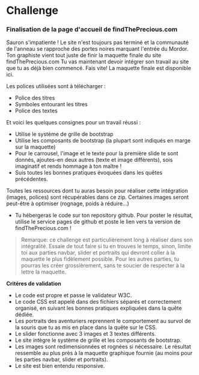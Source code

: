 # Challenge

### Finalisation de la page d'accueil de findThePrecious.com

Sauron s'impatiente ! Le site n'est toujours pas terminé et la communauté de l'anneau se rapproche des portes noires marquant l'entrée du Mordor. Ton graphiste vient tout juste de finir la maquette finale du site findThePrecious.com Tu vas maintenant devoir intégrer son travail au site que tu as déjà bien commencé. Fais vite! La maquette finale est disponible ici.

Les polices utilisées sont à télécharger :

* Police des titres
* Symboles entourant les titres
* Police des textes

Et voici les quelques consignes pour un travail réussi :

* Utilise le système de grille de bootstrap
* Utilise les composants de bootstrap (la plupart sont indiqués en marge sur la maquette)
* Pour le carrousel, l'image et le texte pour la première slide te sont donnés, ajoutes-en deux autres (texte et image différents), sois imaginatif et rends hommage à ton maître !
* Suis toutes les bonnes pratiques évoquées dans les quêtes précédentes.

Toutes les ressources dont tu auras besoin pour réaliser cette intégration (images, polices) sont récupérables dans ce zip. Certaines images seront peut-être à optimiser (rognage, poids à réduire...)

* Tu hébergeras le code sur ton repository github. Pour poster le résultat, utilise le service pages de github et poste le lien vers ta version de findThePrecious.com !

> Remarque: ce challenge est particulièrement long à réaliser dans son intégralité. Essaie de tout faire si tu en trouves le temps, sinon, limite toi aux parties navbar, slider et portraits qui devront coller à la maquette le plus fidèlement possible. Pour les autres parties, tu pourras les créer grossièrement, sans te soucier de respecter à la lettre la maquette.

**Critéres de validation**

* Le code est propre et passe le validateur W3C.
* Le code CSS est appelé dans des fichiers séparés et correctement organisé, en suivant les bonnes pratiques expliquées dans la quête dédiée.
* Les portraits des aventuriers reprennent le comportement au survol de la souris que tu as mis en place dans la quête sur le CSS.
* Le slider fonctionne avec 3 images et 3 textes différents.
* Le site intègre le système de grille et les composants de bootstrap.
* Les images sont redimensionnées et rognées si nécessaire.
Le résultat ressemble au plus près à la maquette graphique fournie (au moins pour les parties navbar, slider et portraits).
* Le site est bien entendu responsive.